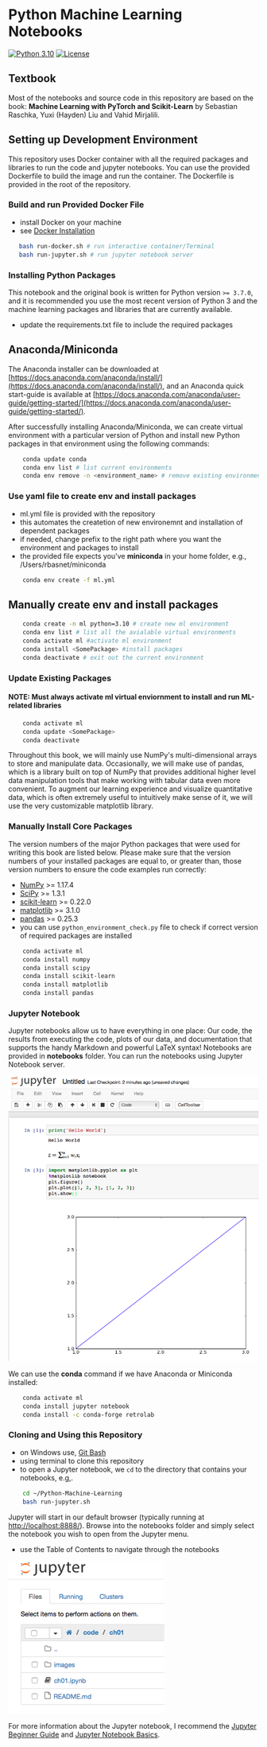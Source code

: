 # Python Machine Learning Notebooks

[![Python 3.10](https://img.shields.io/badge/Python-3.10-blue.svg)](#)
[![License](https://img.shields.io/badge/Code%20License-MIT-blue.svg)](LICENSE.txt)

## Textbook

Most of the notebooks and source code in this repository are based on the book:
**Machine Learning with PyTorch and Scikit-Learn** by Sebastian Raschka, Yuxi (Hayden) Liu and Vahid Mirjalili.

## Setting up Development Environment

This repository uses Docker container with all the required packages and libraries to run the code and jupyter notebooks. You can use the provided Dockerfile to build the image and run the container. The Dockerfile is provided in the root of the repository.

### Build and run Provided Docker File

- install Docker on your machine
- see [Docker Installation](https://docs.docker.com/get-docker/)

```bash
   bash run-docker.sh # run interactive container/Terminal
   bash run-jupyter.sh # run jupyter notebook server
```

### Installing Python Packages

This notebook and the original book is written for Python version `>= 3.7.0`, and it is recommended
you use the most recent version of Python 3 and the machine learning packages and libraries that are currently available.

- update the requirements.txt file to include the required packages


## Anaconda/Miniconda

The Anaconda installer can be downloaded at [https://docs.anaconda.com/anaconda/install/](https://docs.anaconda.com/anaconda/install/), and an Anaconda quick start-guide is available at [https://docs.anaconda.com/anaconda/user-guide/getting-started/](https://docs.anaconda.com/anaconda/user-guide/getting-started/).

After successfully installing Anaconda/Miniconda, we can create virtual environment with a particular version of Python and install new Python packages in that environment using the following commands:

```bash
    conda update conda
    conda env list # list current environments
    conda env remove -n <environment_name> # remove existing environment
```

### Use yaml file to create env and install packages

- ml.yml file is provided with the repository
- this automates the createtion of new environemnt and installation of dependent packages
- if needed, change prefix to the right path where you want the environment and packages to install
- the provided file expects you've **miniconda** in your home folder, e.g., /Users/rbasnet/miniconda

```bash
    conda env create -f ml.yml
```

## Manually create env and install packages

```bash
    conda create -n ml python=3.10 # create new ml environment
    conda env list # list all the avialable virtual environments
    conda activate ml #activate ml environment
    conda install <SomePackage> #install packages
    conda deactivate # exit out the current environment
```

### Update Existing Packages

#### NOTE: Must always activate ml virtual enviornment to install and run ML-related libraries

```bash
    conda activate ml
    conda update <SomePackage>
    conda deactivate
```

Throughout this book, we will mainly use NumPy's multi-dimensional arrays to store and manipulate data. Occasionally, we will make use of pandas, which is a library built on top of NumPy that provides additional higher level data manipulation tools that make working with tabular data even more convenient. To augment our learning experience and visualize quantitative data, which is often extremely useful to intuitively make sense of it, we will use the very customizable matplotlib library.

### Manually Install Core Packages

The version numbers of the major Python packages that were used for writing this book are listed below. Please make sure that the version numbers of your installed packages are equal to, or greater than, those version numbers to ensure the code examples run correctly:

- [NumPy](http://www.numpy.org) >= 1.17.4
- [SciPy](http://www.scipy.org) >= 1.3.1
- [scikit-learn](http://scikit-learn.org/stable/) >= 0.22.0
- [matplotlib](http://matplotlib.org) >= 3.1.0
- [pandas](http://pandas.pydata.org) >= 0.25.3
- you can use `python_environment_check.py` file to check if correct version of required packages are installed

```bash
    conda activate ml
    conda install numpy
    conda install scipy
    conda install scikit-learn
    conda install matplotlib
    conda install pandas
```

### Jupyter Notebook

Jupyter notebooks allow us to have everything in one place: Our code, the results from executing the code, plots of our data, and documentation that supports the handy Markdown and powerful LaTeX syntax!
Notebooks are provided in **notebooks** folder. You can run the notebooks using Jupyter Notebook server.

![Jupyter Example](./notebooks/images/ipynb_ex1.png)

We can use the **conda** command if we have Anaconda or Miniconda installed:

```bash
    conda activate ml
    conda install jupyter notebook
    conda install -c conda-forge retrolab
```

### Cloning and Using this Repository

- on Windows use, [Git Bash](https://git-scm.com/downloads)
- using terminal to clone this repository
- to open a Jupyter notebook, we `cd` to the directory that contains your notebooks, e.g,.

```bash
    cd ~/Python-Machine-Learning
    bash run-jupyter.sh
```

Jupyter will start in our default browser (typically running at [http://localhost:8888/](http://localhost:8888/)). Browse into the notebooks folder and simply select the notebook you wish to open from the Jupyter menu.

- use the Table of Contents to navigate through the notebooks

![Jupyter File Explorer](./notebooks/images/ipynb_ex2.png)

For more information about the Jupyter notebook, I recommend the [Jupyter Beginner Guide](http://jupyter-notebook-beginner-guide.readthedocs.org/en/latest/what_is_jupyter.html) and [Jupyter Notebook Basics](https://jupyter-notebook.readthedocs.io/en/stable/examples/Notebook/Notebook%20Basics.html).

